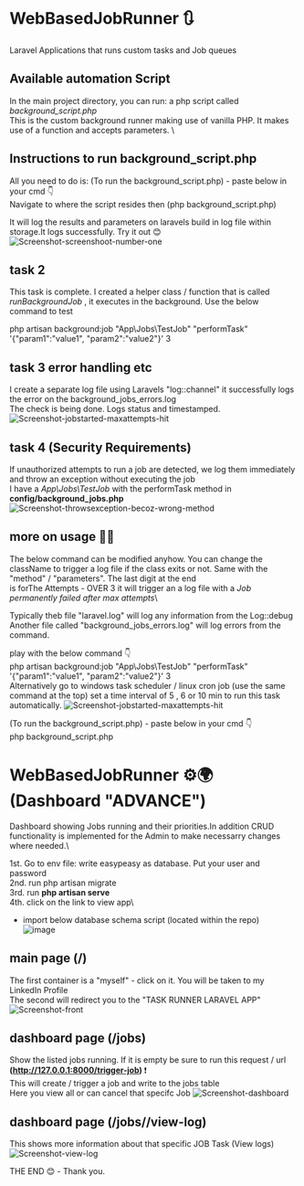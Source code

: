 # WebBasedJobRunner 🔃
Laravel Applications that runs custom tasks and Job queues


## Available automation Script

In the main project directory, you can run: a php script called <i>background_script.php</i>\
This is the custom background runner making use of vanilla PHP. It makes use of a function and accepts parameters. \

## Instructions to run background_script.php

All you need to do is:
(To run the background_script.php) - paste below in your cmd 👇\
Navigate to where the script resides then (php background_script.php)

It will log the results and parameters on laravels build in log file within storage.It logs successfully. Try it out 😊
![Screenshot-screenshoot-number-one](https://github.com/user-attachments/assets/e29edcec-162c-4ef1-885e-73f63af14935)

## task 2 
This task is complete. I created a helper class / function that is called <i>runBackgroundJob</i> , it executes in the background. Use the below command to test

php artisan background:job "App\Jobs\TestJob" "performTask" '{"param1":"value1", "param2":"value2"}' 3 

## task 3 error handling etc

I create a separate log file using Laravels "log::channel" it successfully logs the error on the  background_jobs_errors.log\
The check is being done. Logs status and timestamped.
![Screenshot-jobstarted-maxattempts-hit](https://github.com/user-attachments/assets/c571fad3-b0cd-417e-b6da-126141fde372)

## task 4 (Security Requirements)
If unauthorized attempts to run a job are detected, we log them immediately and throw an exception without executing the job\
I have a <i>App\Jobs\TestJob </i> with the performTask method in <B>config/background_jobs.php</b>
![Screenshot-throwsexception-becoz-wrong-method](https://github.com/user-attachments/assets/eba92ed7-06ed-4d62-bfd6-86e04feec640)


## more on usage 👨‍🏫

The below command can be modified anyhow. You can change the className to trigger a log file if the class exits or not. Same with the "method" / "parameters". The last digit at the end\
is forThe Attempts - OVER 3 it will trigger an a log file with a <i>Job permanently failed after max attempts</i>\

Typically theb file "laravel.log" will log any information from the Log::debug\
Another file called "background_jobs_errors.log" will log errors from the command.

play with the below command 👇\
php artisan background:job "App\Jobs\TestJob" "performTask" '{"param1":"value1", "param2":"value2"}' 3\
Alternatively go to windows task scheduler / linux cron job (use the same command at the top) set a time interval of 5 , 6 or 10 min to run this task automatically.
![Screenshot-jobstarted-maxattempts-hit](https://github.com/user-attachments/assets/ac3c75de-f7ed-49d0-b8f0-2a3ea8c33c33)

(To run the background_script.php) - paste below in your cmd 👇\
php background_script.php

# WebBasedJobRunner ⚙️🌍 (Dashboard "ADVANCE") 
Dashboard showing Jobs running and their priorities.In addition CRUD functionality is implemented for the Admin to make necessarry changes where needed.\

1st. Go to env file: write easypeasy as database. Put your user and password\
2nd. run php artisan migrate\
3rd. run <strong> php artisan serve </strong>\
4th. click on the link to view app\

- import below database schema script (located within the repo)\
![image](https://github.com/user-attachments/assets/340b96c9-7921-4293-b8cb-ddd7539ca40d)
 

## main page (/)
The first container is a "myself" - click on it. You will be taken to my LinkedIn Profile\
The second will redirect you to the "TASK RUNNER LARAVEL APP"
![Screenshot-front ](https://github.com/user-attachments/assets/995e41e4-5701-452f-a431-5f60f97441c5)

## dashboard page (/jobs)
Show the listed jobs running. If it is empty be sure to run this request / url <strong> (http://127.0.0.1:8000/trigger-job) </strong> ❗\
This will create / trigger a job and write to the jobs table\
Here you view all or can cancel that specifc Job
![Screenshot-dashboard](https://github.com/user-attachments/assets/bd05b177-08a0-487a-a470-917adcf08585)


## dashboard page (/jobs/<id>/view-log)
This shows more information about that specific JOB Task (View logs)
![Screenshot-view-log](https://github.com/user-attachments/assets/848353c5-86ce-4c98-bd3f-eabf35d5a476)


THE END 😊 - Thank you.

